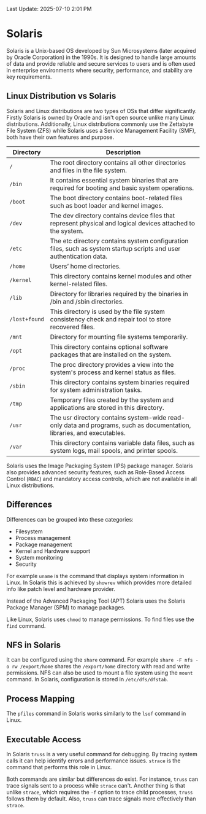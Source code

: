 Last Update: 2025-07-10 2:01 PM
# Solaris
Solaris is a Unix-based OS developed by Sun Microsystems (later acquired by Oracle Corporation) in the 1990s. It is designed to handle large amounts of data and provide reliable and secure services to users and is often used in enterprise environments where security, performance, and stability are key requirements.

## Linux Distribution vs Solaris
Solaris and Linux distributions are two types of OSs that differ significantly. Firstly Solaris is owned by Oracle and isn't open source unlike many Linux distributions. Additionally, Linux distributions commonly use the Zettabyte File System (ZFS) while Solaris uses a Service Management Facility (SMF), both have their own features and purpose.

|**Directory**|**Description**|
|---|---|
|`/`|The root directory contains all other directories and files in the file system.|
|`/bin`|It contains essential system binaries that are required for booting and basic system operations.|
|`/boot`|The boot directory contains boot-related files such as boot loader and kernel images.|
|`/dev`|The dev directory contains device files that represent physical and logical devices attached to the system.|
|`/etc`|The etc directory contains system configuration files, such as system startup scripts and user authentication data.|
|`/home`|Users’ home directories.|
|`/kernel`|This directory contains kernel modules and other kernel-related files.|
|`/lib`|Directory for libraries required by the binaries in /bin and /sbin directories.|
|`/lost+found`|This directory is used by the file system consistency check and repair tool to store recovered files.|
|`/mnt`|Directory for mounting file systems temporarily.|
|`/opt`|This directory contains optional software packages that are installed on the system.|
|`/proc`|The proc directory provides a view into the system's process and kernel status as files.|
|`/sbin`|This directory contains system binaries required for system administration tasks.|
|`/tmp`|Temporary files created by the system and applications are stored in this directory.|
|`/usr`|The usr directory contains system-wide read-only data and programs, such as documentation, libraries, and executables.|
|`/var`|This directory contains variable data files, such as system logs, mail spools, and printer spools.|
Solaris uses the Image Packaging System (IPS) package manager. Solaris also provides advanced security features, such as Role-Based Access Control (`RBAC`) and mandatory access controls, which are not available in all Linux distributions.

## Differences
Differences can be grouped into these categories:
- Filesystem
- Process management
- Package management
- Kernel and Hardware support
- System monitoring
- Security

For example `uname` is the command that displays system information in Linux. In Solaris this is achieved by `showrev` which provides more detailed info like patch level and hardware provider.

Instead of the Advanced Packaging Tool (APT) Solaris uses the Solaris Package Manager (SPM) to manage packages.

Like Linux, Solaris uses `chmod` to manage permissions. To find files use the `find` command.

## NFS in Solaris
It can be configured using the `share` command. For example `share -F nfs -o rw /export/home` shares the `/export/home` directory with read and write permissions. NFS can also be used to mount a file system using the `mount` command. In Solaris, configuration is stored in `/etc/dfs/dfstab`.

## Process Mapping
The `pfiles` command in Solaris works similarly to the `lsof` command in Linux.

## Executable Access
In Solaris `truss` is a very useful command for debugging. By tracing system calls it can help identify errors and performance issues. `strace` is the command that performs this role in Linux.

Both commands are similar but differences do exist. For instance, `truss` can trace signals sent to a process while `strace` can't. Another thing is that unlike `strace`, which requires the `-f` option to trace child processes, `truss` follows them by default. Also, `truss` can trace signals more effectively than `strace`.
